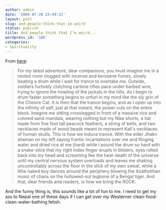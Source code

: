 ```yaml
---
author: admin
date: '2004-07-20 23:49:31'
layout: post
slug: and-people-think-that-im-weird
status: publish
title: And people think that I'm weird...
wordpress_id: '186'
categories:
- Spirituality
---
```


From
[here](http://www.icomefromouttaspacebaby.com/blog/2004_06_01_archive.html#108670483958550796):

> For my latest adventure, dear companions, you must imagine me in a
> rented room clogged with incense and kerosene fumes, slowly beating a
> drum while I wait for trance to overtake me. Outside, soldiers
> furtively clutching carbine rifles pace under barbed wire, trying to
> ignore the howling of the jackals in the hills. As I begin to drum
> faster something begins to unfurl in my mind like the sly grin of the
> Chesire Cat. It is then that the trance begins, and as I open up into
> the infinity of self, just at that instant, the power cuts on the
> entire block. Imagine me sitting crosslegged in front of a massive
> rice and colored sand mandala, wearing nothing but my Nike shorts, a
> hat made from five foot tall peacock feathers, a string of bells, and
> two necklaces made of wood beads meant to represent Kali's necklaces
> of human skulls. This is how we induce trance. With the elder Jhakri
> shaman on my left saying frantic incantations over me and flinging
> water and dried rice at me (hard) while I pound the drum so hard with
> a snake-stick that my right index finger erupts in blisters, eyes
> rolled back into my head and screaming like the heat-death of the
> universe until my central nervous system overloads and leaves me
> shaking uncontrollably across the floor in the slick of my own sweat,
> while a lithe naked boy dances around the periphery blowing the
> Azathothian music of chaos on the hollowed-out legbone of a Bengal
> tiger. And that, dear friends and readers, is how we bring the ROCK.

And the funny thing is, this sounds like a lot of fun to me. I need to
get my ass to Nepal one of these days if I can get over my Westerner
clean-food-clean-water-bathing fetish.
